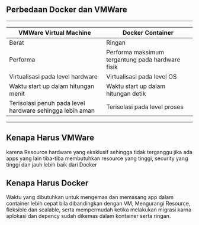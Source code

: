 ## Perbedaan Docker dan VMWare
---

VMWare Virtual Machine | Docker Container
---------------------- | ----------------
Berat | Ringan
Performa | Performa maksimum tergantung pada hardware fisik
Virtualisasi pada level hardware | Virtualisasi pada level OS
Waktu start up dalam hitungan menit | Waktu start up dalam hitungan detik
Terisolasi penuh pada level hardware sehingga lebih aman | Terisolasi pada level proses
---
## Kenapa Harus VMWare

karena Resource hardware yang eksklusif sehingga tidak terganggu jika ada apps yang lain tiba-tiba membutuhkan resource yang tinggi, security yang tinggi dan jauh lebih baik dari Docker

## Kenapa Harus Docker
Waktu yang dibutuhkan untuk mengemas dan memasang app dalam container lebih cepat bila dibandingkan dengan VM, Mengurangi Resource, fleksible dan scalable, serta mempermudah ketika melakukan migrasi karna aplokasi dan depency sudah dikemas dalam kontainer serta ringan.
